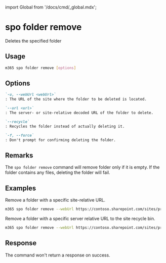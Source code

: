 <!-- DISCLAIMER: All secrets, passwords, and sensitive values in this document are examples only and not real credentials. -->
import Global from '/docs/cmd/_global.mdx';

# spo folder remove

Deletes the specified folder

## Usage

```sh
m365 spo folder remove [options]
```

## Options

```md definition-list
`-u, --webUrl <webUrl>`
: The URL of the site where the folder to be deleted is located.

`--url <url>`
: The server- or site-relative decoded URL of the folder to delete.

`--recycle`
: Recycles the folder instead of actually deleting it.

`-f, --force`
: Don't prompt for confirming deleting the folder.
```

<Global />

## Remarks

The `spo folder remove` command will remove folder only if it is empty. If the folder contains any files, deleting the folder will fail.

## Examples

Remove a folder with a specific site-relative URL.

```sh
m365 spo folder remove --webUrl https://contoso.sharepoint.com/sites/project-x --url '/Shared Documents/My Folder'
```

Remove a folder with a specific server relative URL to the site recycle bin.

```sh
m365 spo folder remove --webUrl https://contoso.sharepoint.com/sites/project-x --url '/sites/project-x/Shared Documents/My Folder' --recycle
```

## Response

The command won't return a response on success.

